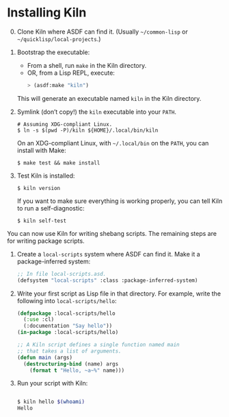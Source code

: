 # Installing Kiln

0. Clone Kiln where ASDF can find it. (Usually `~/common-lisp` or
   `~/quicklisp/local-projects`.)
1. Bootstrap the executable:
   - From a shell, run `make` in the Kiln directory.
   - OR, from a Lisp REPL, execute:
     ``` lisp
     > (asdf:make "kiln")
     ```
   This will generate an executable named `kiln` in the Kiln directory.
2. Symlink (don’t copy!) the `kiln` executable into your `PATH`.

   ```
   # Assuming XDG-compliant Linux.
   $ ln -s $(pwd -P)/kiln ${HOME}/.local/bin/kiln
   ```

   On an XDG-compliant Linux, with `~/.local/bin` on the `PATH`, you
   can install with Make:

   ```
   $ make test && make install
   ```

3. Test Kiln is installed:
   ```
   $ kiln version
   ```

   If you want to make sure everything is working properly, you can
   tell Kiln to run a self-diagnostic:

   ```
   $ kiln self-test
   ```

You can now use Kiln for writing shebang scripts. The remaining steps are for writing package scripts.

1. Create a `local-scripts` system where ASDF can find it. Make it a package-inferred system:
   ```lisp
   ;; In file local-scripts.asd.
   (defsystem "local-scripts" :class :package-inferred-system)
   ```
2. Write your first script as Lisp file in that directory. For example, write the following into `local-scripts/hello`:
    ```lisp
    (defpackage :local-scripts/hello
      (:use :cl)
      (:documentation "Say hello"))
    (in-package :local-scripts/hello)

    ;; A Kiln script defines a single function named main
    ;; that takes a list of arguments.
    (defun main (args)
      (destructuring-bind (name) args
        (format t "Hello, ~a~%" name)))
    ```
3. Run your script with Kiln:
    ```sh

    $ kiln hello $(whoami)
    Hello
    ```
